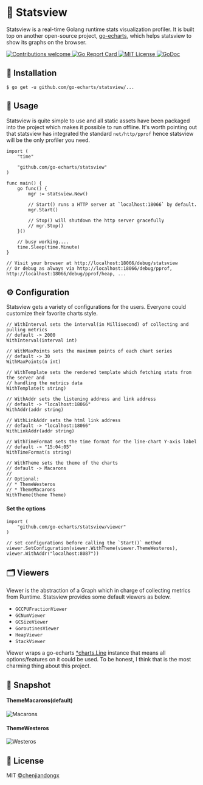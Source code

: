 # 🚀 Statsview

Statsview is a real-time Golang runtime stats visualization profiler. It is built top on another open-source project, [go-echarts](https://github.com/go-echarts/go-echarts), which helps statsview to show its graphs on the browser.

<a href="https://github.com/go-echarts/statsview/pulls">
    <img src="https://img.shields.io/badge/contributions-welcome-brightgreen.svg?style=flat" alt="Contributions welcome">
</a>
<a href="https://goreportcard.com/report/github.com/go-echarts/statsview">
    <img src="https://goreportcard.com/badge/github.com/go-echarts/statsview" alt="Go Report Card">
</a>
<a href="https://opensource.org/licenses/MIT">
    <img src="https://img.shields.io/badge/License-MIT-brightgreen.svg" alt="MIT License">
</a>
<a href="https://pkg.go.dev/github.com/go-echarts/statsview">
    <img src="https://godoc.org/github.com/go-echarts/statsview?status.svg" alt="GoDoc">
 </a>

## 🔰 Installation

```shell
$ go get -u github.com/go-echarts/statsview/...
```

## 📝 Usage

Statsview is quite simple to use and all static assets have been packaged into the project which makes it possible to run offline. It's worth pointing out that statsview has integrated the standard `net/http/pprof` hence statsview will be the only profiler you need.

```golang
import (
    "time"

    "github.com/go-echarts/statsview"
)

func main() {
    go func() {
        mgr := statsview.New()

        // Start() runs a HTTP server at `localhost:18066` by default.
        mgr.Start()

        // Stop() will shutdown the http server gracefully
        // mgr.Stop()
    }()

    // busy working....
    time.Sleep(time.Minute)
}

// Visit your browser at http://localhost:18066/debug/statsview
// Or debug as always via http://localhost:18066/debug/pprof, http://localhost:18066/debug/pprof/heap, ...
```

## ⚙️ Configuration

Statsview gets a variety of configurations for the users. Everyone could customize their favorite charts style.

```golang
// WithInterval sets the interval(in Millisecond) of collecting and pulling metrics
// default -> 2000
WithInterval(interval int)

// WithMaxPoints sets the maximum points of each chart series
// default -> 30
WithMaxPoints(n int)

// WithTemplate sets the rendered template which fetching stats from the server and
// handling the metrics data
WithTemplate(t string)

// WithAddr sets the listening address and link address
// default -> "localhost:18066"
WithAddr(addr string)

// WithLinkAddr sets the html link address
// default -> "localhost:18066"
WithLinkAddr(addr string)

// WithTimeFormat sets the time format for the line-chart Y-axis label
// default -> "15:04:05"
WithTimeFormat(s string)

// WithTheme sets the theme of the charts
// default -> Macarons
//
// Optional:
// * ThemeWesteros
// * ThemeMacarons
WithTheme(theme Theme)
```

#### Set the options

```golang
import (
    "github.com/go-echarts/statsview/viewer"
)

// set configurations before calling the `Start()` method
viewer.SetConfiguration(viewer.WithTheme(viewer.ThemeWesteros), viewer.WithAddr("localhost:8087"))
```

## 🗂 Viewers

Viewer is the abstraction of a Graph which in charge of collecting metrics from Runtime. Statsview provides some default viewers as below.

* `GCCPUFractionViewer`
* `GCNumViewer`
* `GCSizeViewer`
* `GoroutinesViewer`
* `HeapViewer`
* `StackViewer`

Viewer wraps a go-echarts [*charts.Line](https://github.com/go-echarts/go-echarts/blob/master/charts/line.go) instance that means all options/features on it could be used. To be honest, I think that is the most charming thing about this project.

## 🔖 Snapshot

#### ThemeMacarons(default)

![Macarons](https://user-images.githubusercontent.com/19553554/99491359-92d9f680-29a6-11eb-99c8-bc333cb90893.png)

#### ThemeWesteros

![Westeros](https://user-images.githubusercontent.com/19553554/99491179-42629900-29a6-11eb-852b-694662fcd3aa.png)

## 📄 License

MIT [©chenjiandongx](https://github.com/chenjiandongx)
